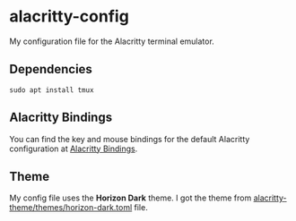# alacritty-config
My configuration file for the Alacritty terminal emulator.

## Dependencies
```
sudo apt install tmux
```

## Alacritty Bindings
You can find the key and mouse bindings for the default Alacritty configuration at [Alacritty Bindings](https://alacritty.org/config-alacritty-bindings.html).

## Theme
My config file uses the **Horizon Dark** theme. I got the theme from [alacritty-theme/themes/horizon-dark.toml](https://github.com/alacritty/alacritty-theme/blob/master/themes/horizon-dark.toml) file.
